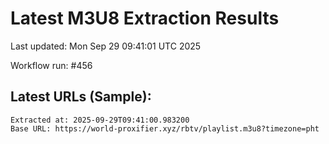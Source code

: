 # Latest M3U8 Extraction Results

Last updated: Mon Sep 29 09:41:01 UTC 2025

Workflow run: #456

## Latest URLs (Sample):
```
Extracted at: 2025-09-29T09:41:00.983200
Base URL: https://world-proxifier.xyz/rbtv/playlist.m3u8?timezone=pht

```

